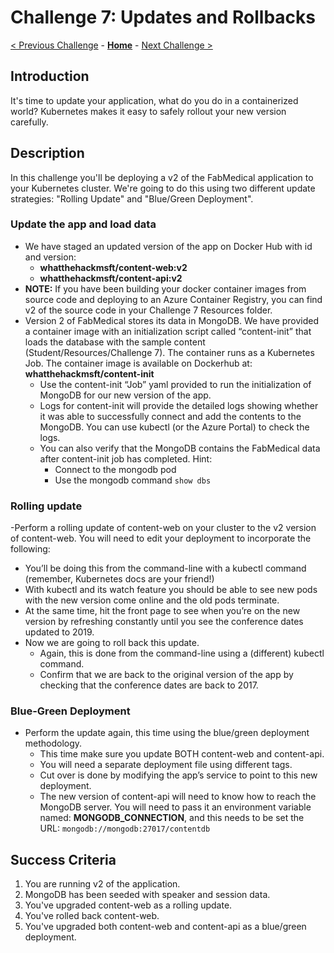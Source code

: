# Challenge 7: Updates and Rollbacks

[< Previous Challenge](./06-deploymongo.md) - **[Home](../README.md)** - [Next Challenge >](./08-storage.md)

## Introduction

It's time to update your application, what do you do in a containerized world? Kubernetes makes it easy to safely rollout your new version carefully.

## Description

In this challenge you'll be deploying a v2 of the FabMedical application to your Kubernetes cluster. We're going to do this using two different update strategies: "Rolling Update" and "Blue/Green Deployment".

### Update the app and load data
- We have staged an updated version of the app on Docker Hub with id and version:
	- **whatthehackmsft/content-web:v2**
	- **whatthehackmsft/content-api:v2**
- **NOTE:** If you have been building your docker container images from source code and deploying to an Azure Container Registry, you can find v2 of the source code in your Challenge 7 Resources folder.
- Version 2 of FabMedical stores its data in MongoDB.  We have provided a container image with an initialization script called “content-init” that loads the database with the sample content (Student/Resources/Challenge 7).  The container runs as a Kubernetes Job.  The container image is available on Dockerhub at: **whatthehackmsft/content-init**
	- Use the content-init “Job” yaml provided to run the initialization of MongoDB for our new version of the app.
	- Logs for content-init will provide the detailed logs showing whether it was able to successfully connect and add the contents to the MongoDB. You can use kubectl (or the Azure Portal) to check the logs.
	- You can also verify that the MongoDB contains the FabMedical data after content-init job has completed.  Hint:
    	- Connect to the mongodb pod
    	- Use the mongodb command `show dbs`


### Rolling update
-Perform a rolling update of content-web on your cluster to the v2 version of content-web.  You will need to edit your deployment to incorporate the following:
  - You’ll be doing this from the command-line with a kubectl command (remember, Kubernetes docs are your friend!)
  - With kubectl and its watch feature you should be able to see new pods with the new version come online and the old pods terminate.
  - At the same time, hit the front page to see when you’re on the new version by refreshing constantly until you see the conference dates updated to 2019. 
- Now we are going to roll back this update.
	- Again, this is done from the command-line using a (different) kubectl command.
	- Confirm that we are back to the original version of the app by checking that the conference dates are back to 2017.
### Blue-Green Deployment
- Perform the update again, this time using the blue/green deployment methodology.
	- This time make sure you update BOTH content-web and content-api.
	- You will need a separate deployment file using different tags.
	- Cut over is done by modifying the app’s service to point to this new deployment.
	- The new version of content-api will need to know how to reach the MongoDB server. You will need to pass it an environment variable named: **MONGODB_CONNECTION**, and this needs to be set the URL:  `mongodb://mongodb:27017/contentdb`


## Success Criteria

1. You are running v2 of the application.
1. MongoDB has been seeded with speaker and session data.
1. You've upgraded content-web as a rolling update.
1. You've rolled back content-web.
1. You've upgraded both content-web and content-api as a blue/green deployment.